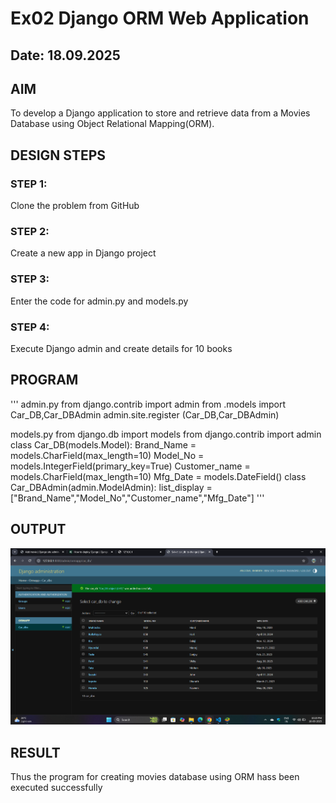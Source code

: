 # Ex02 Django ORM Web Application
## Date: 18.09.2025

## AIM
To develop a Django application to store and retrieve data from a Movies Database using Object Relational Mapping(ORM).

## DESIGN STEPS

### STEP 1:
Clone the problem from GitHub

### STEP 2:
Create a new app in Django project

### STEP 3:
Enter the code for admin.py and models.py

### STEP 4:
Execute Django admin and create details for 10 books

## PROGRAM

'''
admin.py
from django.contrib import admin
from .models import Car_DB,Car_DBAdmin
admin.site.register (Car_DB,Car_DBAdmin)

models.py
from django.db import models
from django.contrib import admin
class Car_DB(models.Model):
    Brand_Name = models.CharField(max_length=10)
    Model_No = models.IntegerField(primary_key=True)
    Customer_name = models.CharField(max_length=10)
    Mfg_Date = models.DateField()
class Car_DBAdmin(admin.ModelAdmin):
    list_display = ["Brand_Name","Model_No","Customer_name","Mfg_Date"]
'''

## OUTPUT
![alt text](<Screenshot 2025-09-18 222106.png>)





## RESULT
Thus the program for creating movies database using ORM hass been executed successfully
